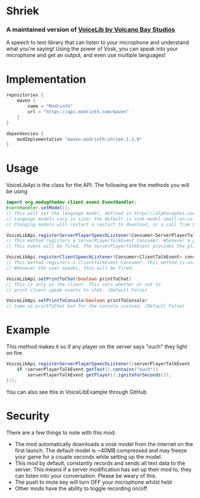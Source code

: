 # Shriek
### A maintained version of [VoiceLib by Volcano Bay Studios](https://modrinth.com/mod/voicelib)

A speech to text library that can listen to your microphone and understand what you're saying! Using the power of Vosk, you can speak into your microphone and get an output, and even use multiple languages!

# Implementation

```java
repositories {
    maven {
        name = "Modrinth"
        url = "https://api.modrinth.com/maven"
    }
}

dependencies {
    modImplementation "maven.modrinth:shriek:1.1.0"
}
```

# Usage

VoiceLibApi is the class for the API.
The following are the methods you will be using
```java
import org.modogthedev.client.event.EventHandler;
EventHandler.setModel();
// This will set the language model, defined in https://alphacephei.com/vosk/models
// Language models vary in size; the default is vosk-model-small-en-us-0.15, which is ~40 MB compressed, while others like vosk-model-ru-0.10 are ~2.5GB compressed
// Changing models will restart a restart to download, or a call from EventHandler.getOrCreatePath();

VoiceLibApi.registerServerPlayerSpeechListener(Consumer<ServerPlayerTalkEvent> consumer)
// This method registers a ServerPLayerTalkEvent Consumer. Whenever a player speaks,
// This event will be fired. The ServerPlayerTalkEvent provides the player, and a string of what they said.

VoiceLibApi.registerClientSpeechListener(Consumer<ClientTalkEvent> consumer)
// This method registers a ClientTalkEvent Consumer. This method is only fired on the client.
// Whenever the user speaks, this will be fired.

VoiceLibApi.setPrintToChat(boolean printToChat)
// This is only on the client. This sets whether or not to 
// print client speak events to chat. (Default False)

VoiceLibApi.setPrintToConsole(boolean printToConsole)
// Same as printToChat but for the console instead. (Default False)
```

# Example
This method makes it so if any player on the server says "ouch" they light on fire
```java
VoiceLibApi.registerServerPlayerSpeechListener((serverPlayerTalkEvent -> {
    if (serverPlayerTalkEvent.getText().contains("ouch"))
        serverPlayerTalkEvent.getPlayer().igniteForSeconds(2);
}));
```
You can also see this in VoiceLibExample through GitHub

# Security

There are a few things to note with this mod:
- The mod automatically downloads a vosk model from the internet on the first launch. The default model is ~40MB compressed and may freeze your game for a couple seconds while setting up the model.
- This mod by default, constantly records and sends all text data to the server. This means if a server modification has set up their mod to, they can listen into your conversation. Please be weary of this.
- The push to mute key will turn OFF your microphone whilst held
- Other mods have the ability to toggle recording on/off
